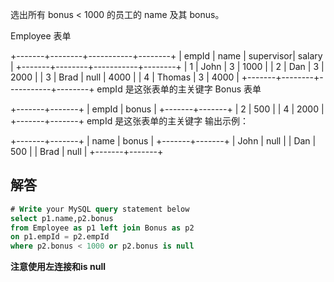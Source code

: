 选出所有 bonus < 1000 的员工的 name 及其 bonus。

Employee 表单

+-------+--------+-----------+--------+
| empId |  name  | supervisor| salary |
+-------+--------+-----------+--------+
|   1   | John   |  3        | 1000   |
|   2   | Dan    |  3        | 2000   |
|   3   | Brad   |  null     | 4000   |
|   4   | Thomas |  3        | 4000   |
+-------+--------+-----------+--------+
empId 是这张表单的主关键字
Bonus 表单

+-------+-------+
| empId | bonus |
+-------+-------+
| 2     | 500   |
| 4     | 2000  |
+-------+-------+
empId 是这张表单的主关键字
输出示例：

+-------+-------+
| name  | bonus |
+-------+-------+
| John  | null  |
| Dan   | 500   |
| Brad  | null  |
+-------+-------+

## 解答

```sql
# Write your MySQL query statement below
select p1.name,p2.bonus
from Employee as p1 left join Bonus as p2
on p1.empId = p2.empId
where p2.bonus < 1000 or p2.bonus is null
```

**注意使用左连接和is null**


